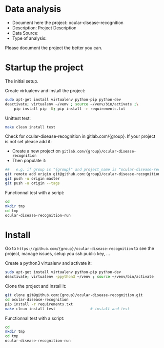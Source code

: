 # Data analysis
- Document here the project: ocular-disease-recognition
- Description: Project Description
- Data Source:
- Type of analysis:

Please document the project the better you can.

# Startup the project

The initial setup.

Create virtualenv and install the project:
```bash
sudo apt-get install virtualenv python-pip python-dev
deactivate; virtualenv ~/venv ; source ~/venv/bin/activate ;\
    pip install pip -U; pip install -r requirements.txt
```

Unittest test:
```bash
make clean install test
```

Check for ocular-disease-recognition in gitlab.com/{group}.
If your project is not set please add it:

- Create a new project on `gitlab.com/{group}/ocular-disease-recognition`
- Then populate it:

```bash
##   e.g. if group is "{group}" and project_name is "ocular-disease-recognition"
git remote add origin git@github.com:{group}/ocular-disease-recognition.git
git push -u origin master
git push -u origin --tags
```

Functionnal test with a script:

```bash
cd
mkdir tmp
cd tmp
ocular-disease-recognition-run
```

# Install

Go to `https://github.com/{group}/ocular-disease-recognition` to see the project, manage issues,
setup you ssh public key, ...

Create a python3 virtualenv and activate it:

```bash
sudo apt-get install virtualenv python-pip python-dev
deactivate; virtualenv -ppython3 ~/venv ; source ~/venv/bin/activate
```

Clone the project and install it:

```bash
git clone git@github.com:{group}/ocular-disease-recognition.git
cd ocular-disease-recognition
pip install -r requirements.txt
make clean install test                # install and test
```
Functionnal test with a script:

```bash
cd
mkdir tmp
cd tmp
ocular-disease-recognition-run
```
